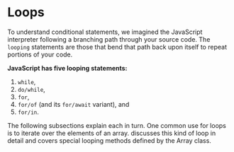 # Loops

To understand conditional statements, we imagined the JavaScript interpreter following a branching path through your source code. The `looping` statements are those that bend that path back upon itself to repeat portions of your code.

**JavaScript has five looping statements:**

1. `while`,
2. `do/while`,
3. `for`,
4. `for/of` (and its `for/await` variant), and
5. `for/in`.

The following subsections explain each in turn. One common use for loops is to iterate over the elements of an array. discusses this kind of loop in detail and covers special looping methods defined by the Array class.
